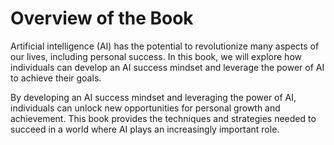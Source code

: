 Overview of the Book
=============================================

Artificial intelligence (AI) has the potential to revolutionize many aspects of our lives, including personal success. In this book, we will explore how individuals can develop an AI success mindset and leverage the power of AI to achieve their goals.

By developing an AI success mindset and leveraging the power of AI, individuals can unlock new opportunities for personal growth and achievement. This book provides the techniques and strategies needed to succeed in a world where AI plays an increasingly important role.
